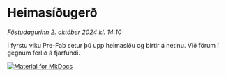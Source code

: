 # Heimasíðugerð

*Föstudagurinn 2. október 2024 kl. 14:10*

Í fyrstu viku Pre-Fab setur þú upp heimasíðu og birtir á netinu. Við förum í gegnum ferlið á fjarfundi.

[![Material for MkDocs](https://fabacademy.org/2023/labs/isafjordur/students/svavar-konradsson/assignments/images/material.png)](https://fabacademy.org/2023/labs/isafjordur/students/svavar-konradsson/assignments/week01.html)